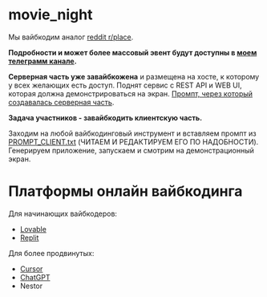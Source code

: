 # movie_night

Мы вайбкодим аналог [reddit r/place](https://ru.wikipedia.org/wiki/Place).

**Подробности и может более массовый эвент будут доступны в [моем телеграмм канале](https://t.me/startup_architecture).**

**Серверная часть уже завайбкожена** и размещена на хосте, к которому у всех желающих есть доступ. Поднят сервис с REST API и WEB UI, которая должна демонстрироваться на экран. [Промпт, через который создавалась серверная часть](PROMPT_SERVER_CREATION.txt).

**Задача участников - завайбкодить клиентскую часть.**

Заходим на любой вайбкодинговый инструмент и вставляем промпт из [PROMPT_CLIENT.txt](PROMPT_CLIENT.txt) (ЧИТАЕМ И РЕДАКТИРУЕМ ЕГО ПО НАДОБНОСТИ). Генерируем приложение, запускаем и смотрим на демонстрационный экран.

# Платформы онлайн вайбкодинга

Для начинающих вайбкодеров:
- [Lovable](https://lovable.dev)
- [Replit](https://replit.com/)

Для более продвинутых:
- [Cursor](https://www.cursor.com/)
- [ChatGPT](https://chatgpt.com/)
- Nestor
  

